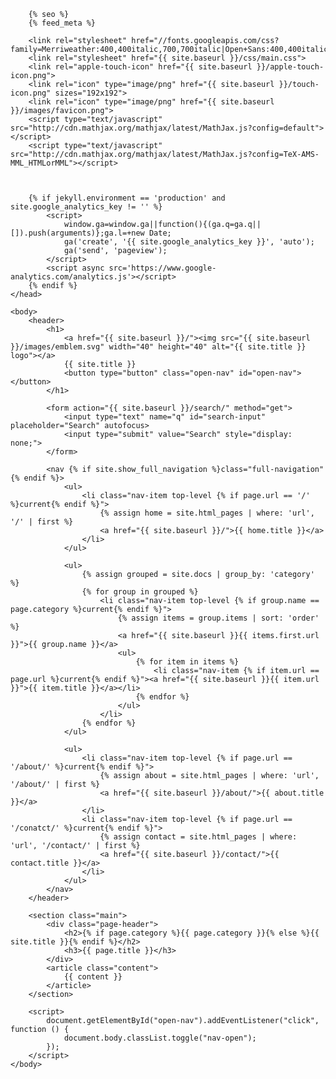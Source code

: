 <!DOCTYPE html>

<html>
	<head>
		<meta charset="utf-8">
		<meta name="viewport" content="width=device-width, initial-scale=1">

		{% seo %}
		{% feed_meta %}

		<link rel="stylesheet" href="//fonts.googleapis.com/css?family=Merriweather:400,400italic,700,700italic|Open+Sans:400,400italic,600,600italic,700,700italic|Inconsolata:400,700">
		<link rel="stylesheet" href="{{ site.baseurl }}/css/main.css">
		<link rel="apple-touch-icon" href="{{ site.baseurl }}/apple-touch-icon.png">
		<link rel="icon" type="image/png" href="{{ site.baseurl }}/touch-icon.png" sizes="192x192">
		<link rel="icon" type="image/png" href="{{ site.baseurl }}/images/favicon.png">
		<script type="text/javascript" src="http://cdn.mathjax.org/mathjax/latest/MathJax.js?config=default"></script>
		<script type="text/javascript" src="http://cdn.mathjax.org/mathjax/latest/MathJax.js?config=TeX-AMS-MML_HTMLorMML"></script>
		


		{% if jekyll.environment == 'production' and site.google_analytics_key != '' %}
			<script>
				window.ga=window.ga||function(){(ga.q=ga.q||[]).push(arguments)};ga.l=+new Date;
				ga('create', '{{ site.google_analytics_key }}', 'auto');
				ga('send', 'pageview');
			</script>
			<script async src='https://www.google-analytics.com/analytics.js'></script>
		{% endif %}
	</head>

	<body>
		<header>
			<h1>
				<a href="{{ site.baseurl }}/"><img src="{{ site.baseurl }}/images/emblem.svg" width="40" height="40" alt="{{ site.title }} logo"></a>
				{{ site.title }}
				<button type="button" class="open-nav" id="open-nav"></button>
			</h1>

			<form action="{{ site.baseurl }}/search/" method="get">
				<input type="text" name="q" id="search-input" placeholder="Search" autofocus>
				<input type="submit" value="Search" style="display: none;">
			</form>

			<nav {% if site.show_full_navigation %}class="full-navigation"{% endif %}>
				<ul>
					<li class="nav-item top-level {% if page.url == '/' %}current{% endif %}">
						{% assign home = site.html_pages | where: 'url', '/' | first %}
						<a href="{{ site.baseurl }}/">{{ home.title }}</a>
					</li>
				</ul>

				<ul>
					{% assign grouped = site.docs | group_by: 'category' %}
					{% for group in grouped %}
						<li class="nav-item top-level {% if group.name == page.category %}current{% endif %}">
							{% assign items = group.items | sort: 'order' %}
							<a href="{{ site.baseurl }}{{ items.first.url }}">{{ group.name }}</a>
							<ul>
								{% for item in items %}
									<li class="nav-item {% if item.url == page.url %}current{% endif %}"><a href="{{ site.baseurl }}{{ item.url }}">{{ item.title }}</a></li>
								{% endfor %}
							</ul>
						</li>
					{% endfor %}
				</ul>

				<ul>
					<li class="nav-item top-level {% if page.url == '/about/' %}current{% endif %}">
						{% assign about = site.html_pages | where: 'url', '/about/' | first %}
						<a href="{{ site.baseurl }}/about/">{{ about.title }}</a>
					</li>
					<li class="nav-item top-level {% if page.url == '/conatct/' %}current{% endif %}">
						{% assign contact = site.html_pages | where: 'url', '/contact/' | first %}
						<a href="{{ site.baseurl }}/contact/">{{ contact.title }}</a>
					</li>
				</ul>
			</nav>
		</header>

		<section class="main">
			<div class="page-header">
				<h2>{% if page.category %}{{ page.category }}{% else %}{{ site.title }}{% endif %}</h2>
				<h3>{{ page.title }}</h3>
			</div>
			<article class="content">
				{{ content }}
			</article>
		</section>

		<script>
			document.getElementById("open-nav").addEventListener("click", function () {
				document.body.classList.toggle("nav-open");
			});
		</script>
	</body>
</html>


